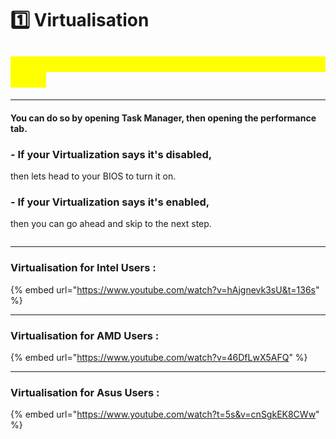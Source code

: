 # 1️⃣ Virtualisation

## _<mark style="color:yellow;">This page will help you to turn on virtualization in BIOS.</mark>_&#x20;

####

***

#### You can do so by opening Task Manager, then opening the performance tab.&#x20;

### - If your Virtualization says it's disabled,&#x20;

then lets head to your BIOS to turn it on.&#x20;

### - If your Virtualization says it's enabled,

then you can go ahead and skip to the next step.

<figure><img src="broken-reference" alt=""><figcaption></figcaption></figure>

***

### Virtualisation  for Intel Users :

{% embed url="https://www.youtube.com/watch?v=hAjgnevk3sU&t=136s" %}

***

### Virtualisation  for AMD Users :

{% embed url="https://www.youtube.com/watch?v=46DfLwX5AFQ" %}

***

### Virtualisation  for  Asus Users  :

{% embed url="https://www.youtube.com/watch?t=5s&v=cnSgkEK8CWw" %}
